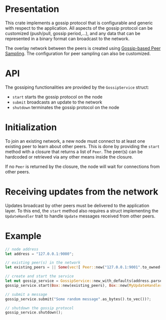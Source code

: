 # Presentation
This crate implements a gossip protocol that is configurable and generic with respect to the application. 
All aspects of the gossip protocol can be customized (push/pull, gossip period,...), and any data that can be represented in a binary format can broadcast to the network.

The overlay network between the peers is created using [Gossip-based Peer Sampling](https://infoscience.epfl.ch/record/109297/files/all.pdf). The configuration for peer sampling can also be customized.

# API
The gossiping functionalities are provided by the `GossipService` struct:
 - `start` starts the gossip protocol on the node
 - `submit` broadcasts an update to the network
 - `shutdown` terminates the gossip protocol on the node

# Initialization
To join an existing network, a new node must connect to at least one existing peer to learn about other peers. 
This is done by providing the `start` method with a closure that returns a list of `Peer`. The peer(s) can be hardcoded or retrieved via any other means inside the closure.

If no `Peer` is returned by the closure, the node will wait for connections from other peers.

# Receiving updates from the network
Updates broadcast by other peers must be delivered to the application layer. 
To this end, the `start` method also requires a struct implementing the `UpdateHandler` trait to handle `Update` messages received from other peers.

# Example
```rust
// node address
let address = "127.0.0.1:9000";

// existing peer(s) in the network
let existing_peers = || Some(vec![ Peer::new("127.0.0.1:9001".to_owned()) ]);

// create and start the service
let mut gossip_service = GossipService::new_with_defaults(address.parse().unwrap());
gossip_service.start(Box::new(existing_peers), Box::new(MyUpdateHandler::new()))?;

// submit a message
gossip_service.submit("Some random message".as_bytes().to_vec())?;

// shutdown the gossip protocol
gossip_service.shutdown();
```